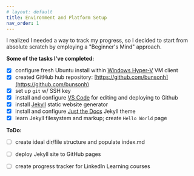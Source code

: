 ```yaml
---
# layout: default
title: Environment and Platform Setup
nav_order: 1
---
```


I realized I needed a way to track my progress, so I decided to start from absolute scratch by employing a "Beginner's Mind" approach.

**Some of the tasks I've completed:** 
- [x] configure fresh Ubuntu install within [Windows Hyper-V](//learn.microsoft.com/en-us/virtualization/hyper-v-on-windows/about/) VM client
- [x] created GitHub hub repository: [https://github.com/bunsonh](https://github.com/bunsonh)
- [x] set up `git` w/ SSH key
- [x] install and configure [VS Code](https://code.visualstudio.com/) for editing and deploying to Github
- [x] install [Jekyll](https://jekyllrb.com/) static website generator
- [x] install and configure [Just the Docs](https://just-the-docs.github.io/) Jekyll theme
- [x] learn Jekyll filesystem and markup; create `Hello World` page

**ToDo:**
- [ ] create ideal dir/file structure and populate index.md
- [ ] deploy Jekyll site to GitHub pages
- [ ] create progress tracker for LinkedIn Learning courses

